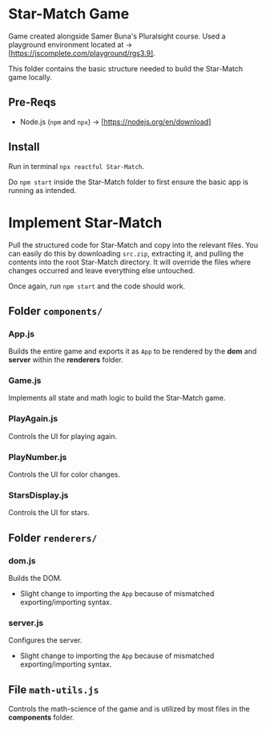 # Star-Match Game
Game created alongside Samer Buna's Pluralsight course. Used a playground environment located at -> [https://jscomplete.com/playground/rgs3.9].

This folder contains the basic structure needed to build the Star-Match game locally.

## Pre-Reqs
- Node.js (```npm``` and ```npx```) -> [https://nodejs.org/en/download]


## Install 
Run in terminal ```npx reactful Star-Match```.

Do ```npm start``` inside the Star-Match folder to first ensure the basic app is running as intended.

# Implement Star-Match
Pull the structured code for Star-Match and copy into the relevant files. You can easily do this by downloading ```src.zip```, extracting it, and pulling the contents into the root Star-Match directory. It will override the files where changes occurred and leave everything else untouched.

Once again, run ```npm start``` and the code should work. 

## Folder ```components/```

### App.js
Builds the entire game and exports it as ```App``` to be rendered by the **dom** and **server** within the **renderers** folder.

### Game.js
Implements all state and math logic to build the Star-Match game.

### PlayAgain.js
Controls the UI for playing again.

### PlayNumber.js
Controls the UI for color changes.

### StarsDisplay.js
Controls the UI for stars.

## Folder ```renderers/```

### dom.js
Builds the DOM. 

- Slight change to importing the ```App``` because of mismatched exporting/importing syntax.

### server.js
Configures the server. 

- Slight change to importing the ```App``` because of mismatched exporting/importing syntax.

## File ```math-utils.js```
Controls the math-science of the game and is utilized by most files in the **components** folder.